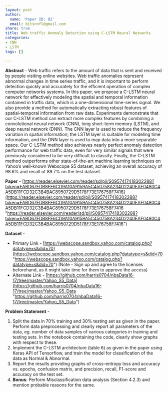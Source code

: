 ```yaml
---
layout: post
author:
  name: 'Paper ID: 92'
  email: bitsnnfl@gmail.com
share: true
title: Web traffic Anomaly Detection using C-LSTM Neural Networks
categories:
- CNN
- LSTM
tags: []

---
```

**Abstract** - Web traffic refers to the amount of data that is sent and received by people visiting online websites. Web traffic anomalies represent abnormal changes in time series traffic, and it is important to perform detection quickly and accurately for the efficient operation of complex computer networks systems. In this paper, we propose a C-LSTM neural network for effectively modeling the spatial and temporal information contained in traffic data, which is a one-dimensional time-series signal. We also provide a method for automatically extracting robust features of spatial-temporal information from raw data. Experiments demonstrate that our C-LSTM method can extract more complex features by combining a convolutional neural network (CNN), long short-term memory (LSTM), and deep neural network (DNN). The CNN layer is used to reduce the frequency variation in spatial information; the LSTM layer is suitable for modeling time information, and the DNN layer is used to map data into a more separable space. Our C-LSTM method also achieves nearly perfect anomaly detection performance for web traffic data, even for very similar signals that were previously considered to be very difficult to classify. Finally, the C-LSTM method outperforms other state-of-the-art machine learning techniques on Yahoo’s well-known Webscope S5 dataset, achieving an overall accuracy of 98.6% and recall of 89.7% on the test dataset.

**Paper** - [https://reader.elsevier.com/reader/sd/pii/S0957417418302288?token=EABD67EDB8FE6CD9A10A9159A5C450758A234D2240EAF0480C4A5DB11FCD32C3B4BAC8950729D5178F73E176758F7416](https://reader.elsevier.com/reader/sd/pii/S0957417418302288?token=EABD67EDB8FE6CD9A10A9159A5C450758A234D2240EAF0480C4A5DB11FCD32C3B4BAC8950729D5178F73E176758F7416 "https://reader.elsevier.com/reader/sd/pii/S0957417418302288?token=EABD67EDB8FE6CD9A10A9159A5C450758A234D2240EAF0480C4A5DB11FCD32C3B4BAC8950729D5178F73E176758F7416")

**Dataset -**

* Primary Link - [https://webscope.sandbox.yahoo.com/catalog.php?datatype=s&did=70](https://webscope.sandbox.yahoo.com/catalog.php?datatype=s&did=70 "https://webscope.sandbox.yahoo.com/catalog.php?datatype=s&did=70") (Note - Sign up and agree to the licenses beforehand, as it might take time for them to approve the access)
* Alternate Link - [https://github.com/harris0704/nbaData16-17/tree/master/Yahoo_S5_Data](https://github.com/harris0704/nbaData16-17/tree/master/Yahoo_S5_Data "https://github.com/harris0704/nbaData16-17/tree/master/Yahoo_S5_Data")

**Problem Statement** -

1. Split the data in 70% training and 30% testing set as given in the paper. Perform data preprocessing and clearly report all parameters of the data, eg. number of data samples of various categories in training and testing sets. In the notebook containing the code, clearly show graphs with respect to these.
2. Implement the C-LSTM architecture (table 6) as given in the paper using Keras API of Tensorflow, and train the model for classification of the data as Normal & Abnormal.
3. Report the results providing graphs of cross-entropy loss and accuracy vs. epochs, confusion matrix, and precision, recall, F1-score and accuracy on the test set.
4. **Bonus**: Perform Misclassification data analysis (Section 4.2.3) and mention probable reasons for the same.